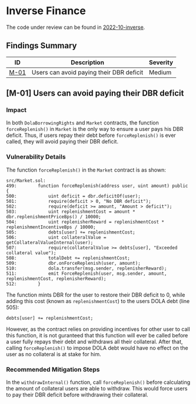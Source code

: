 # Inverse Finance

The code under review can be found in [2022-10-inverse](https://github.com/code-423n4/2022-10-inverse).

## Findings Summary

| ID | Description | Severity |
| - | - | - |
| [M-01](#m-01-users-can-avoid-paying-their-dbr-deficit) | Users can avoid paying their DBR deficit | Medium |

## [M-01] Users can avoid paying their DBR deficit

### Impact
In both `DolaBorrowingRights` and `Market` contracts, the function `forceReplenish()` in `Market` is the only way to ensure a user pays his DBR deficit. Thus, if users repay their debt before `forceReplenish()` is ever called, they will avoid paying their DBR deficit.

### Vulnerability Details

The function `forceReplenish()` in the `Market` contract is as shown:
```solidity
src/Market.sol:
499:        function forceReplenish(address user, uint amount) public {
500:            uint deficit = dbr.deficitOf(user);
501:            require(deficit > 0, "No DBR deficit");
502:            require(deficit >= amount, "Amount > deficit");
503:            uint replenishmentCost = amount * dbr.replenishmentPriceBps() / 10000;
504:            uint replenisherReward = replenishmentCost * replenishmentIncentiveBps / 10000;
505:            debts[user] += replenishmentCost;
506:            uint collateralValue = getCollateralValueInternal(user);
507:            require(collateralValue >= debts[user], "Exceeded collateral value");
508:            totalDebt += replenishmentCost;
509:            dbr.onForceReplenish(user, amount);
510:            dola.transfer(msg.sender, replenisherReward);
511:            emit ForceReplenish(user, msg.sender, amount, replenishmentCost, replenisherReward);
512:        }
```

The function  mints DBR for the user to restore their DBR deficit to 0, while adding this cost (known as `replenishmentCost`) to the users DOLA debt (line 505):
```solidity
debts[user] += replenishmentCost;
```

However, as the contract relies on providing incentives for other user to call this function, it is not guranteed that this function will ever be called before a user fully repays their debt and withdraws all their collateral. After that, calling `forceReplenish()` to impose DOLA debt would have no effect on the user as no collateral is at stake for him.

### Recommended Mitigation Steps
In the `withdrawInternal()` function, call `forceReplenish()` before calculating the amount of collateral users are able to withdraw. This would force users to pay their DBR deficit before withdrawing their collateral.